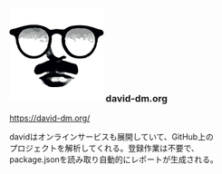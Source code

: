 ### ![Logo](img/logo-david.png) david-dm.org
<https://david-dm.org/>

davidはオンラインサービスも展開していて、GitHub上の  
プロジェクトを解析してくれる。登録作業は不要で、  
package.jsonを読み取り自動的にレポートが生成される。
